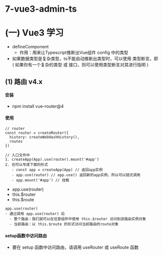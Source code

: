 # 7-vue3-admin-ts

# (一) Vue3 学习
- defineComponent
  - 作用：用来让Typescript推断出Vue组件 config 中的类型
- 如果数据类型是复杂类型，ts不能自动推断出类型时，可以使用 类型断言。即 ( 如果你有一个复杂的类型 或 接口，则可以使用类型断言对其进行指明 )

## (1) 路由 v4.x
#### 安装
  - npm install vue-router@4
#### 使用
```
// router
const router = createRouter({
  history: createWebHashHistory(),
  routes
})

// 入口文件中
1. createApp(App).use(router).mount('#app')
2. 也可以写成下面的形式
   - const app = createApp(App) // 返回app实例
   - app.use(router) // app.use() 返回新的app实例，所以可以链式调用
   - app.mount('#app') // 挂载
```
- app.use(router)
- this.$router
- this.$route
```
app.use(router)
- 通过调用 app.use(router) 后
  - 整个路由：我们就可以在任意组件中使用 this.$router 访问到该路由实例对象
  - 当前路由：以 this.$route 的形式访问当前路由的route对象
```
#### setup函数中访问路由
- 要在 setup 函数中访问路由，请调用 useRouter 或 useRoute 函数
